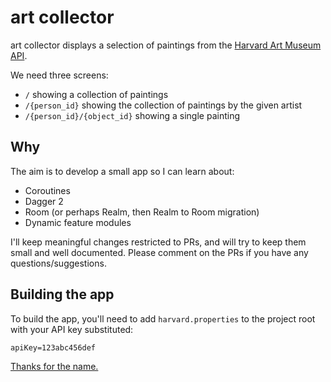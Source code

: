 art collector
=============

art collector displays a selection of paintings from the [Harvard Art Museum API](https://github.com/harvardartmuseums/api-docs).

We need three screens:

- `/` showing a collection of paintings
- `/{person_id}` showing the collection of paintings by the given artist
- `/{person_id}/{object_id}` showing a single painting

## Why

The aim is to develop a small app so I can learn about:

- Coroutines
- Dagger 2
- Room (or perhaps Realm, then Realm to Room migration)
- Dynamic feature modules

I'll keep meaningful changes restricted to PRs, and will try to keep them small and well documented. Please comment on the PRs if you have any questions/suggestions.

## Building the app

To build the app, you'll need to add `harvard.properties` to the project root with your API key substituted:

```
apiKey=123abc456def
```

[Thanks for the name.](https://github.com/florina-muntenescu)
